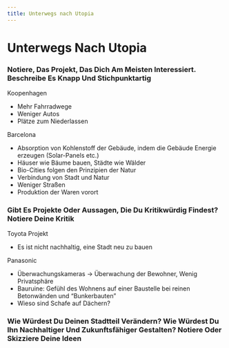 ```yaml
---
title: Unterwegs nach Utopia
---
```

# Unterwegs Nach Utopia

### Notiere, Das Projekt, Das Dich Am Meisten Interessiert. Beschreibe Es Knapp Und Stichpunktartig

Koopenhagen

- Mehr Fahrradwege
- Weniger Autos
- Plätze zum Niederlassen

Barcelona

- Absorption von Kohlenstoff der Gebäude, indem die Gebäude Energie erzeugen (Solar-Panels etc.)
- Häuser wie Bäume bauen, Städte wie Wälder
- Bio-Cities folgen den Prinzipien der Natur
- Verbindung von Stadt und Natur
- Weniger Straßen
- Produktion der Waren vorort

### Gibt Es Projekte Oder Aussagen, Die Du Kritikwürdig Findest? Notiere Deine Kritik

Toyota Projekt

- Es ist nicht nachhaltig, eine Stadt neu zu bauen

Panasonic

- Überwachungskameras → Überwachung der Bewohner, Wenig Privatsphäre
- Bauruine: Gefühl des Wohnens auf einer Baustelle bei reinen Betonwänden und “Bunkerbauten”
- Wieso sind Schafe auf Dächern?

### Wie Würdest Du Deinen Stadtteil Verändern? Wie Würdest Du Ihn Nachhaltiger Und Zukunftsfähiger Gestalten? Notiere Oder Skizziere Deine Ideen